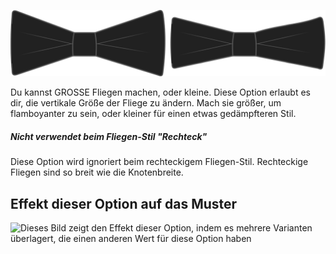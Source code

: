 ![Fliegen breit und schmal](tipwidth.svg)

Du kannst GROSSE Fliegen machen, oder kleine. Diese Option erlaubt es dir, die vertikale Größe der Fliege zu ändern. Mach sie größer, um flamboyanter zu sein, oder kleiner für einen etwas gedämpfteren Stil.

<Note>

##### Nicht verwendet beim Fliegen-Stil "Rechteck"

Diese Option wird ignoriert beim rechteckigem Fliegen-Stil. Rechteckige Fliegen sind so breit wie die Knotenbreite.

</Note>

## Effekt dieser Option auf das Muster

![Dieses Bild zeigt den Effekt dieser Option, indem es mehrere Varianten überlagert, die einen anderen Wert für diese Option haben](benjamin\_tipwidth\_sample.svg "Effekt dieser Option auf das Muster")
